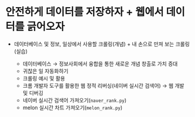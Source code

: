 # 안전하게 데이터를 저장하자 + 웹에서 데이터를 긁어오자 
+ 데이터베이스 및 정보, 일상에서 사용할 크롤링(개념) + 내 손으로 만져 보는 크롤링(실습)
  
  - 데이터베이스 → 정보사회에서 융합을 통한 새로운 개념 창출로 가치 증대
  - 귀찮은 일 자동화하기
  - 크롤링 예시 및 활용
  - 크롬 개발자 도구를 활용한 웹 정적 리버싱(네이버 실시간 검색어) → 웹 개발 및 디버깅
  - 네이버 실시간 검색어 가져오기(`naver_rank.py`)
  - melon 실시간 차트 가져오기(`melon_rank.py`)

